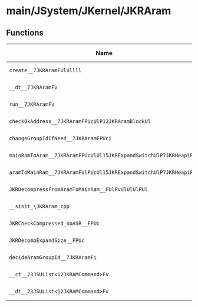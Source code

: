 # main/JSystem/JKernel/JKRAram

## Functions

| Name | Address | Match % |
|------|---------|---------|
| `create__7JKRAramFUlUllll` | `0x8040EB18` | :x: (0.0%) |
| `__dt__7JKRAramFv` | `0x8040EBB0` | :x: (0.0%) |
| `run__7JKRAramFv` | `0x8040EC44` | :x: (0.0%) |
| `checkOkAddress__7JKRAramFPUcUlP12JKRAramBlockUl` | `0x8040ECA8` | :x: (0.0%) |
| `changeGroupIdIfNeed__7JKRAramFPUci` | `0x8040ED44` | :x: (0.0%) |
| `mainRamToAram__7JKRAramFPUcUlUl15JKRExpandSwitchUlP7JKRHeapiPUl` | `0x8040EDA4` | :x: (0.0%) |
| `aramToMainRam__7JKRAramFUlPUcUl15JKRExpandSwitchUlP7JKRHeapiPUl` | `0x8040EFD0` | :x: (0.0%) |
| `JKRDecompressFromAramToMainRam__FUlPvUlUlUlPUl` | `0x8040F22C` | :x: (0.0%) |
| `__sinit_\JKRAram_cpp` | `0x8040F6EC` | :x: (0.0%) |
| `JKRCheckCompressed_noASR__FPUc` | `0x8040F734` | :x: (0.0%) |
| `JKRDecompExpandSize__FPUc` | `0x8040F760` | :x: (0.0%) |
| `decideAramGroupId__7JKRAramFi` | `0x8040F784` | :x: (0.0%) |
| `__ct__23JSUList<12JKRAMCommand>Fv` | `0x8040F7A4` | :x: (0.0%) |
| `__dt__23JSUList<12JKRAMCommand>Fv` | `0x8040F7D4` | :x: (0.0%) |